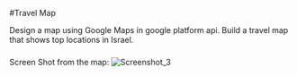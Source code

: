 #Travel Map

Design a map using Google Maps in google platform api.
Build a travel map that shows top locations in Israel.

###
Screen Shot from the map:
![Screenshot_3](https://user-images.githubusercontent.com/59119335/118558315-1c5c5c80-b76f-11eb-8588-7c8b9a6103a1.png)


